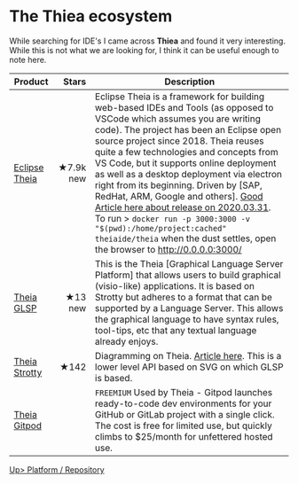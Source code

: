 # The Thiea ecosystem
While searching for IDE's I came across **Thiea** and found it very interesting. While this is not what we are looking for, I think it can be useful enough to note here.

| Product | Stars | Description |
| ------- | -----:| ----------- |
| [Eclipse Theia](https://theia-ide.org/) | ★7.9k new | Eclipse Theia is a framework for building web-based IDEs and Tools (as opposed to VSCode which assumes you are writing code). The project has been an Eclipse open source project since 2018. Theia reuses quite a few technologies and concepts from VS Code, but it supports online deployment as well as a desktop deployment via electron right from its beginning. Driven by [SAP, RedHat, ARM, Google and others]. [Good Article here about release on 2020.03.31](https://www.globenewswire.com/news-release/2020/03/31/2009010/0/en/The-Eclipse-Foundation-Releases-Eclipse-Theia-1-0-a-True-Open-Source-Alternative-to-Visual-Studio-Code.html).<br> To run > `docker run -p 3000:3000 -v "$(pwd):/home/project:cached" theiaide/theia` when the dust settles, open the browser to http://0.0.0.0:3000/ |
| [Theia GLSP](https://www.eclipse.org/glsp/) | ★13 new | This is the Theia [Graphical Language Server Platform] that allows users to build graphical (visio-like) applications. It is based on Strotty but adheres to a format that can be supported by a Language Server. This allows the graphical language to have syntax rules, tool-tips, etc that any textual language already enjoys. |
| [Theia Strotty](https://github.com/theia-ide/sprotty) | ★142 | Diagramming on Theia. [Article here](https://www.typefox.io/blog/sprotty-a-web-based-diagramming-framework). This is a lower level API based on SVG on which GLSP is based. |
| [Theia Gitpod](https://www.gitpod.io/) | | `FREEMIUM` Used by Theia - Gitpod launches ready-to-code dev environments for your GitHub or GitLab project with a single click. The cost is free for limited use, but quickly climbs to $25/month for unfettered hosted use. |

[Up> Platform / Repository](../Repository.md)
